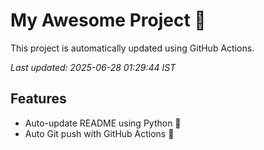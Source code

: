 # My Awesome Project 🚀

This project is automatically updated using GitHub Actions.

_Last updated: 2025-06-28 01:29:44 IST_

## Features
- Auto-update README using Python 🐍
- Auto Git push with GitHub Actions 🤖
